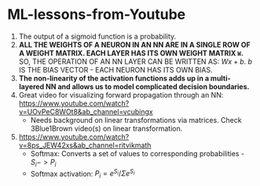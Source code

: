 # ML-lessons-from-Youtube

1. The output of a sigmoid function is a probability.
2. **ALL THE WEIGHTS OF A NEURON IN AN NN ARE IN A SINGLE ROW OF A WEIGHT MATRIX. EACH LAYER HAS ITS OWN WEIGHT MATRIX `W`.** SO, THE OPERATION OF AN NN LAYER CAN BE WRITTEN AS: $Wx+b$. $b$ IS THE BIAS VECTOR - EACH NEURON HAS ITS OWN BIAS.
3. **The non-linearity of the activation functions adds up in a multi-layered NN and allows us to model complicated decision boundaries.**
4. Great video for visualizing forward propagation through an NN: https://www.youtube.com/watch?v=UOvPeC8WOt8&ab_channel=vcubingx
    - Needs background on linear transformations via matrices. Check 3Blue1Brown video(s) on linear transformation.
5. https://www.youtube.com/watch?v=8ps_JEW42xs&ab_channel=ritvikmath
    - Softmax: Converts a set of values to corresponding probabilities - $S_i  -> P_i$
    - Softmax activation: $P_i = e^{S_i}/\Sigma e^{S_i}$
